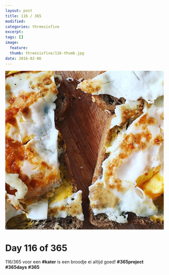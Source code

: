 ```yaml
---
layout: post
title: 116 / 365
modified:
categories: threesixfive
excerpt:
tags: []
image:
  feature: 
  thumb: threesixfive/116-thumb.jpg
date: 2016-02-06
---
```


![116](/images/threesixfive/116.jpg)

# Day 116 of 365

116/365 voor een **\#kater** is een broodje ei altijd goed! **\#365project** **\#365days** **\#365**
